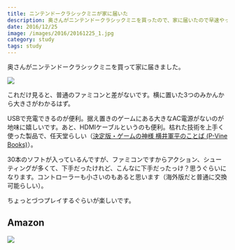 ```yaml
---
title: ニンテンドークラシックミニが家に届いた
description: 奥さんがニンテンドークラシックミニを買ったので、家に届いたので早速やってみた
date: 2016/12/25
image: /images/2016/20161225_1.jpg
category: study
tags: study
---
```


奥さんがニンテンドークラシックミニを買って家に届きました。

![](/images/2016/20161225_1.jpg)

これだけ見ると、普通のファミコンと差がないです。横に置いた3つのみかんから大きさがわかるはず。

USBで充電できるのが便利。据え置きのゲームにある大きなAC電源がないのが地味に嬉しいです。あと、HDMIケーブルというのも便利。枯れた技術を上手く使った製品で、任天堂らしい（[決定版・ゲームの神様 横井軍平のことば (P-Vine Books)](https://www.amazon.co.jp/dp/4906700470)）。

30本のソフトが入っているんですが、ファミコンですからアクション、シューティングが多くて、下手だったけれど、こんなに下手だったっけ？思うぐらいになります。コントローラーも小さいのもあると思います（海外版だと普通に交換可能らしい）。

ちょっとづつプレイするぐらいが楽しいです。

## Amazon

[![](http://images-jp.amazon.com/images/P/B01M1VMFUA.09.MAIN._SCLZZZZZZZ_.jpg)](https://www.amazon.co.jp/dp/B01M1VMFUA/)
